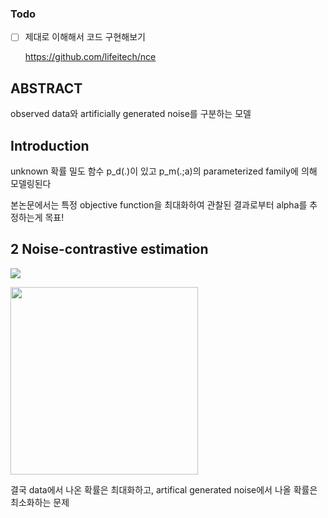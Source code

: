 ### Todo

- [ ] 제대로 이해해서 코드 구현해보기

  https://github.com/lifeitech/nce

  

## ABSTRACT
 observed data와 artificially generated noise를 구분하는 모델

## Introduction
 unknown 확률 밀도 함수 p_d(.)이 있고 p_m(.;a)의 parameterized family에 의해 모델링된다

  본논문에서는 특정 objective function을 최대화하여 관찰된 결과로부터 alpha를 추정하는게 목표!

## 2 Noise-contrastive estimation

  ![](https://velog.velcdn.com/images/seogimin/post/1326ca9d-bc50-4f53-85c7-413221f864f4/image.png)

<img src = "https://velog.velcdn.com/images/seogimin/post/18a43ddb-7d56-41ef-a962-ade6230b4455/image.png" width = 300/>

결국 data에서 나온 확률은 최대화하고, artifical generated noise에서 나올 확률은 최소화하는 문제